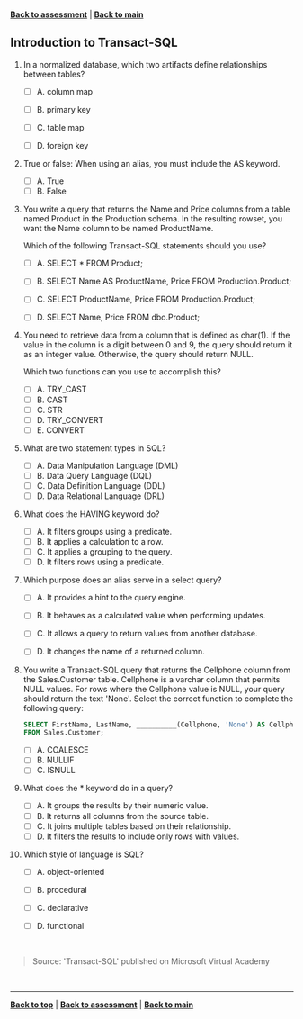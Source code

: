 <a id="top" />

<br/>


[**Back to assessment**](./assessment.md) |   [**Back to main**](../README.md) 

## Introduction to Transact-SQL

1. In a normalized database, which two artifacts define relationships between tables?

    - [ ] A. column map
    - [ ] B. primary key
    - [ ] C. table map
    - [ ] D. foreign key




	
2. True or false: When using an alias, you must include the AS keyword.

    - [ ] A. True
    - [ ] B. False
	
3. 	You write a query that returns the Name and Price columns from a table named Product in the Production schema. In the resulting rowset, you want the Name column to be named ProductName.

    Which of the following Transact-SQL statements should you use?
    - [ ] A. 	SELECT * FROM Product;
    - [ ] B. 	SELECT Name AS ProductName, Price FROM Production.Product;
    - [ ] C. 	SELECT ProductName, Price FROM Production.Product;
    - [ ] D. 	SELECT Name, Price FROM dbo.Product;
	
	
4. 	You need to retrieve data from a column that is defined as char(1). If the value in the column is a digit between 0 and 9, the query should return it as an integer value. Otherwise, the query should return NULL.

    Which two functions can you use to accomplish this?
    - [ ] A. 	TRY_CAST
    - [ ] B. 	CAST
    - [ ] C. 	STR
    - [ ] D. 	TRY_CONVERT
    - [ ] E. 	CONVERT
	
5. 	What are two statement types in SQL?

    - [ ] A. 	Data Manipulation Language (DML)
    - [ ] B. 	 Data Query Language (DQL)
    - [ ] C. 	Data Definition Language (DDL)
    - [ ] D. 	Data Relational Language (DRL)
	
6. 	What does the HAVING keyword do?

    - [ ] A. 	It filters groups using a predicate.
    - [ ] B. 	It applies a calculation to a row.
    - [ ] C. 	It applies a grouping to the query.
    - [ ] D. 	It filters rows using a predicate.
	
7. 	Which purpose does an alias serve in a select query?

    - [ ] A. 	It provides a hint to the query engine.
    - [ ] B. 	It behaves as a calculated value when performing updates.
    - [ ] C. 	It allows a query to return values from another database.
    - [ ] D. 	It changes the name of a returned column.
 
 
8. You write a Transact-SQL query that returns the Cellphone column from the Sales.Customer table. Cellphone is a varchar column that permits NULL values. For rows where the Cellphone value is NULL, your query should return the text 'None'. Select the correct function to complete the following query:
    ```sql
    SELECT FirstName, LastName, __________(Cellphone, 'None') AS Cellphone
    FROM Sales.Customer;
    ```
    - [ ] A. 	COALESCE
    - [ ] B. 	NULLIF
    - [ ] C. 	ISNULL
	
9. 	What does the * keyword do in a query?

    - [ ] A. 	It groups the results by their numeric value.
    - [ ] B. 	It returns all columns from the source table.
    - [ ] C. 	It joins multiple tables based on their relationship.
    - [ ] D. 	It filters the results to include only rows with values.
	
10. Which style of language is SQL?

    - [ ] A. 	object-oriented
    - [ ] B. 	procedural
    - [ ] C. 	declarative
    - [ ] D. 	functional




<br/>

> Source: 'Transact-SQL' published on Microsoft Virtual Academy

<br/>

------

[**Back to top**](#top) | [**Back to assessment**](./assessment.md) | [**Back to main**](../README.md) 